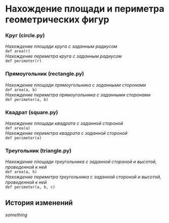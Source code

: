 # Нахождение площади и периметра геометрических фигур

### Круг (circle.py)
_Нахождение площади круга с заданным радиусом_  
`def area(r)`  
_Нахождение периметра круга с заданным радиусом_  
`def perimeter(r)`

### Прямоугольник (rectangle.py)
_Нахождение площади прямоугольника с заданными сторонами_  
`def area(a, b)`  
_Нахождение периметра прямоугольника с заданными сторонами_  
`def perimeter(a, b)`

### Квадрат (square.py)
_Нахождение площади квадрата с заданной стороной_  
`def area(a)`  
_Нахождение периметра квадрата с заданной стороной_  
`def perimeter(a)`

### Треугольник (triangle.py)
_Нахождение площади треугольника с заданной стороной и высотой, проведенной к ней_  
`def area(a, h)`  
_Нахождение периметра треугольника с заданной стороной и высотой, проведенной к ней_  
`def perimeter(a, b, c)`

## История изменений
_something_



